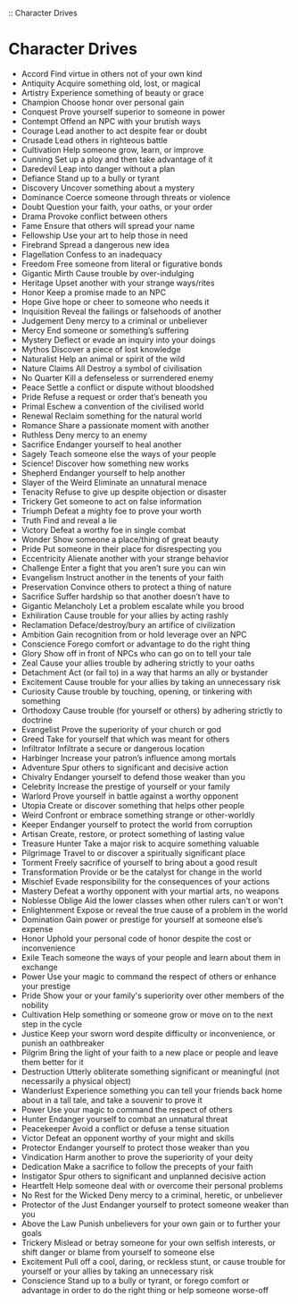 :: Character Drives
# Character Drives
- Accord	Find virtue in others not of your own kind
- Antiquity	Acquire something old, lost, or magical
- Artistry	Experience something of beauty or grace
- Champion	Choose honor over personal gain
- Conquest	Prove yourself superior to someone in power
- Contempt	Offend an NPC with your brutish ways
- Courage	Lead another to act despite fear or doubt
- Crusade	Lead others in righteous battle
- Cultivation	Help someone grow, learn, or improve
- Cunning	Set up a ploy and then take advantage of it
- Daredevil	Leap into danger without a plan
- Defiance	Stand up to a bully or tyrant
- Discovery	Uncover something about a mystery
- Dominance	Coerce someone through threats or violence
- Doubt	Question your faith, your oaths, or your order
- Drama	Provoke conflict between others
- Fame	Ensure that others will spread your name
- Fellowship	Use your art to help those in need
- Firebrand	Spread a dangerous new idea
- Flagellation	Confess to an inadequacy
- Freedom	Free someone from literal or figurative bonds
- Gigantic Mirth	Cause trouble by over-indulging
- Heritage	Upset another with your strange ways/rites
- Honor	Keep a promise made to an NPC
- Hope	Give hope or cheer to someone who needs it
- Inquisition	Reveal the failings or falsehoods of another
- Judgement	Deny mercy to a criminal or unbeliever
- Mercy	End someone or something’s suffering
- Mystery	Deflect or evade an inquiry into your doings
- Mythos	Discover a piece of lost knowledge
- Naturalist	Help an animal or spirit of the wild
- Nature Claims All	Destroy a symbol of civilisation
- No Quarter	Kill a defenseless or surrendered enemy
- Peace	Settle a conflict or dispute without bloodshed
- Pride	Refuse a request or order that’s beneath you
- Primal	Eschew a convention of the civilised world
- Renewal	Reclaim something for the natural world
- Romance	Share a passionate moment with another
- Ruthless	Deny mercy to an enemy
- Sacrifice	Endanger yourself to heal another
- Sagely	Teach someone else the ways of your people
- Science!	Discover how something new works
- Shepherd	Endanger yourself to help another
- Slayer of the Weird	Eliminate an unnatural menace
- Tenacity	Refuse to give up despite objection or disaster
- Trickery	Get someone to act on false information
- Triumph	Defeat a mighty foe to prove your worth
- Truth	Find and reveal a lie
- Victory	Defeat a worthy foe in single combat
- Wonder	Show someone a place/thing of great beauty
- Pride	Put someone in their place for disrespecting you
- Eccentricity	Alienate another with your strange behavior
- Challenge	Enter a fight that you aren’t sure you can win
- Evangelism	Instruct another in the tenents of your faith
- Preservation	Convince others to protect a thing of nature
- Sacrifice	Suffer hardship so that another doesn’t have to
- Gigantic Melancholy	Let a problem escalate while you brood
- Exhiliration	Cause trouble for your allies by acting rashly
- Reclamation	Deface/destroy/bury an artifice of civilization
- Ambition	Gain recognition from or hold leverage over an NPC
- Conscience	Forego comfort or advantage to do the right thing
- Glory	Show off in front of NPCs who can go on to tell your tale
- Zeal	Cause your allies trouble by adhering strictly to your oaths
- Detachment	Act (or fail to) in a way that harms an ally or bystander
- Excitement	Cause trouble for your allies by taking an unnecessary risk
- Curiosity	Cause trouble by touching, opening, or tinkering with something
- Orthodoxy	Cause trouble (for yourself or others) by adhering strictly to doctrine
- Evangelist	Prove the superiority of your church or god
- Greed	Take for yourself that which was meant for others
- Infiltrator	Infiltrate a secure or dangerous location
- Harbinger	Increase your patron’s influence among mortals
- Adventure	Spur others to significant and decisive action
- Chivalry	Endanger yourself to defend those weaker than you
- Celebrity	Increase the prestige of yourself or your family
- Warlord	Prove yourself in battle against a worthy opponent
- Utopia	Create or discover something that helps other people
- Weird	Confront or embrace something strange or other-worldly
- Keeper	Endanger yourself to protect the world from corruption
- Artisan	Create, restore, or protect something of lasting value
- Treasure Hunter	Take a major risk to acquire something valuable
- Pilgrimage	Travel to or discover a spiritually significant place
- Torment	Freely sacrifice of yourself to bring about a good result
- Transformation	Provide or be the catalyst for change in the world
- Mischief	Evade responsibility for the consequences of your actions
- Mastery	Defeat a worthy opponent with your martial arts, no weapons
- Noblesse Oblige	Aid the lower classes when other rulers can't or won't
- Enlightenment	Expose or reveal the true cause of a problem in the world
- Domination	Gain power or prestige for yourself at someone else’s expense
- Honor	Uphold your personal code of honor despite the cost or inconvenience
- Exile	Teach someone the ways of your people and learn about them in exchange
- Power	Use your magic to command the respect of others or enhance your prestige
- Pride	Show your or your family's superiority over other members of the nobility
- Cultivation	Help something or someone grow or move on to the next step in the cycle
- Justice	Keep your sworn word despite difficulty or inconvenience, or punish an oathbreaker
- Pilgrim	Bring the light of your faith to a new place or people and leave them better for it
- Destruction	Utterly obliterate something significant or meaningful (not necessarily a physical object)
- Wanderlust	Experience something you can tell your friends back home about in a tall tale, and take a souvenir to prove it
- Power	Use your magic to command the respect of others
- Hunter	Endanger yourself to combat an unnatural threat
- Peacekeeper	Avoid a conflict or defuse a tense situation
- Victor	Defeat an opponent worthy of your might and skills
- Protector	Endanger yourself to protect those weaker than you
- Vindication	Harm another to prove the superiority of your deity
- Dedication	Make a sacrifice to follow the precepts of your faith
- Instigator	Spur others to significant and unplanned decisive action
- Heartfelt	Help someone deal with or overcome their personal problems
- No Rest for the Wicked	Deny mercy to a criminal, heretic, or unbeliever
- Protector of the Just	Endanger yourself to protect someone weaker than you
- Above the Law	Punish unbelievers for your own gain or to further your goals
- Trickery	Mislead or betray someone for your own selfish interests, or shift danger or blame from yourself to someone else
- Excitement	Pull off a cool, daring, or reckless stunt, or cause trouble for yourself or your allies by taking an unnecessary risk
- Conscience	Stand up to a bully or tyrant, or forego comfort or advantage in order to do the right thing or help someone worse-off
